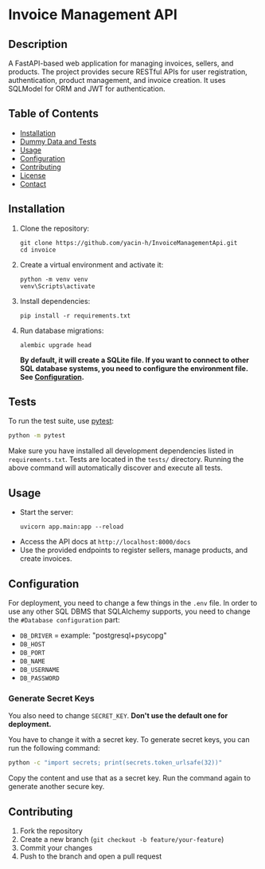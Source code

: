 # Invoice Management API

## Description

A FastAPI-based web application for managing invoices, sellers, and products. The project provides secure RESTful APIs for user registration, authentication, product management, and invoice creation. It uses SQLModel for ORM and JWT for authentication.

## Table of Contents

- [Installation](#installation)
- [Dummy Data and Tests](#tests)
- [Usage](#usage)
- [Configuration](#configuration)
- [Contributing](#contributing)
- [License](#license)
- [Contact](#contact)

## Installation

1. Clone the repository:
   ```
   git clone https://github.com/yacin-h/InvoiceManagementApi.git
   cd invoice
   ```
2. Create a virtual environment and activate it:
   ```
   python -m venv venv
   venv\Scripts\activate
   ```
3. Install dependencies:
   ```
   pip install -r requirements.txt
   ```
4. Run database migrations:

   ```
   alembic upgrade head
   ```

   **By default, it will create a SQLite file. If you want to connect to other SQL database systems, you need to configure the environment file. See [Configuration](#configuration).**

## Tests

To run the test suite, use [pytest](https://docs.pytest.org/):

```bash
python -m pytest
```

Make sure you have installed all development dependencies listed in `requirements.txt`. Tests are located in the `tests/` directory. Running the above command will automatically discover and execute all tests.

## Usage

- Start the server:
  ```
  uvicorn app.main:app --reload
  ```
- Access the API docs at `http://localhost:8000/docs`
- Use the provided endpoints to register sellers, manage products, and create invoices.

## Configuration

For deployment, you need to change a few things in the `.env` file.
In order to use any other SQL DBMS that SQLAlchemy supports, you need to change the `#Database configuration` part:

- `DB_DRIVER` = example: "postgresql+psycopg"
- `DB_HOST`
- `DB_PORT`
- `DB_NAME`
- `DB_USERNAME`
- `DB_PASSWORD`

### Generate Secret Keys

You also need to change `SECRET_KEY`. **Don't use the default one for deployment.**

You have to change it with a secret key. To generate secret keys, you can run the following command:

```bash
python -c "import secrets; print(secrets.token_urlsafe(32))"
```

Copy the content and use that as a secret key. Run the command again to generate another secure key.

## Contributing

1. Fork the repository
2. Create a new branch (`git checkout -b feature/your-feature`)
3. Commit your changes
4. Push to the branch and open a pull request
